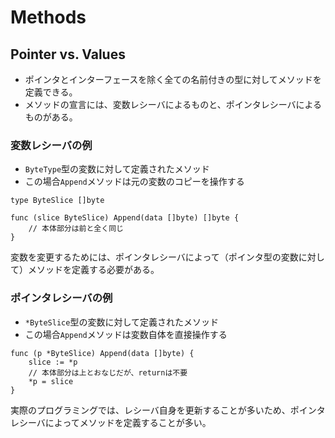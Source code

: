 # Methods

## Pointer vs. Values
- ポインタとインターフェースを除く全ての名前付きの型に対してメソッドを定義できる。
- メソッドの宣言には、変数レシーバによるものと、ポインタレシーバによるものがある。

### 変数レシーバの例
- `ByteType`型の変数に対して定義されたメソッド
- この場合`Append`メソッドは元の変数のコピーを操作する
```golang
type ByteSlice []byte

func (slice ByteSlice) Append(data []byte) []byte {
    // 本体部分は前と全く同じ
}
```

変数を変更するためには、ポインタレシーバによって（ポインタ型の変数に対して）メソッドを定義する必要がある。

### ポインタレシーバの例
- `*ByteSlice`型の変数に対して定義されたメソッド
- この場合`Append`メソッドは変数自体を直接操作する
```golang
func (p *ByteSlice) Append(data []byte) {
    slice := *p
    // 本体部分は上とおなじだが、returnは不要
    *p = slice
}
```

実際のプログラミングでは、レシーバ自身を更新することが多いため、ポインタレシーバによってメソッドを定義することが多い。

